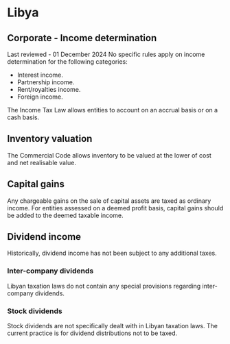 # Libya
## Corporate - Income determination
Last reviewed - 01 December 2024
No specific rules apply on income determination for the following categories:
  * Interest income. 
  * Partnership income. 
  * Rent/royalties income. 
  * Foreign income. 


The Income Tax Law allows entities to account on an accrual basis or on a cash basis.
## Inventory valuation
The Commercial Code allows inventory to be valued at the lower of cost and net realisable value.
## Capital gains
Any chargeable gains on the sale of capital assets are taxed as ordinary income. For entities assessed on a deemed profit basis, capital gains should be added to the deemed taxable income.
## Dividend income
Historically, dividend income has not been subject to any additional taxes.
### Inter-company dividends
Libyan taxation laws do not contain any special provisions regarding inter-company dividends.
### Stock dividends
Stock dividends are not specifically dealt with in Libyan taxation laws. The current practice is for dividend distributions not to be taxed.
